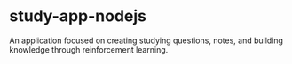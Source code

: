# study-app-nodejs
An application focused on creating studying questions, notes, and building knowledge through reinforcement learning.
